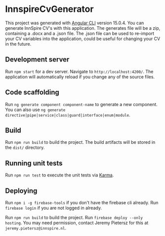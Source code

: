 # InnspireCvGenerator

This project was generated with [Angular CLI](https://github.com/angular/angular-cli) version 15.0.4.
You can generate InnSpire CV's with this application.
The generates file will be a zip, containing a .docx and a .json file.
The .json file can be used to re-import your CV variables into the application, could be useful for changing your CV in the future.


## Development server

Run `npm start` for a dev server. Navigate to `http://localhost:4200/`. The application will automatically reload if you change any of the source files.

## Code scaffolding

Run `ng generate component component-name` to generate a new component. You can also use `ng generate directive|pipe|service|class|guard|interface|enum|module`.

## Build

Run `npm run build` to build the project. The build artifacts will be stored in the `dist/` directory.

## Running unit tests

Run `npm run test` to execute the unit tests via [Karma](https://karma-runner.github.io).

## Deploying

Run `npm i -g firebase-tools` if you don't have the firebase cli already.
Run `firebase login` if you are not logged in already.

Run `npm run build` to build the project.
Run `firebase deploy --only hosting`. You may need permission, contact Jeremy Pietersz for this at `jeremy.pietersz@innspire.nl`.
